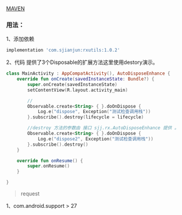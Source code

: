 [MAVEN](https://bintray.com/sjianjun/maven)
### 用法：
1、添加依赖
```groovy
implementation 'com.sjianjun:rxutils:1.0.2'
```
2、代码
提供了3个Disposable的扩展方法这里使用destory演示。
```kotlin
class MainActivity : AppCompatActivity(), AutoDisposeEnhance {
    override fun onCreate(savedInstanceState: Bundle?) {
        super.onCreate(savedInstanceState)
        setContentView(R.layout.activity_main)

        //
        Observable.create<String> { }.doOnDispose {
            Log.e("dispose", Exception("测试检查调用栈"))
        }.subscribe().destroy(lifecycle = lifecycle)

        //destroy 方法的参数由 接口 sjj.rx.AutoDisposeEnhance 提供 。
        Observable.create<String> { }.doOnDispose {
            Log.e("dispose2", Exception("测试检查调用栈"))
        }.subscribe().destroy()
    }

    override fun onResume() {
        super.onResume()
    }

}
```
>request

1、com.android.support > 27
